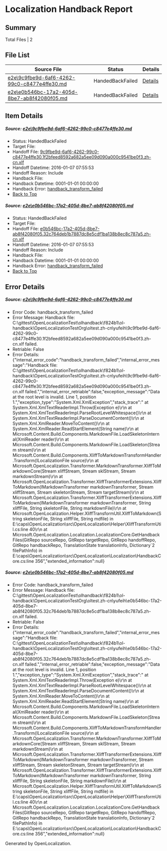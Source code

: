 # <a name='report-top'></a> Localization Handback Report

## Summary
 Total Files | 2

## File List
 Source File | Status | Details 
 ----------- | ------ | ------- 
 [e2e\9c9fbe9d-6af6-4262-99c0-c8477e4ffe30.md](https://github.com/OpenLocalizationTest/oltest/blob/d4c75478f9af1f7d466c596bb66dfddd06d22a4d/e2e/9c9fbe9d-6af6-4262-99c0-c8477e4ffe30.md) | HandedBackFailed | [Details](#e120a5ddd640c2700e52d6c06381b3b5716576751)
 [e2e\e0b546bc-17a2-405d-8be7-ab8f42080f05.md](https://github.com/OpenLocalizationTest/oltest/blob/d4c75478f9af1f7d466c596bb66dfddd06d22a4d/e2e/e0b546bc-17a2-405d-8be7-ab8f42080f05.md) | HandedBackFailed | [Details](#1916f2cbff0c8eb82674fbd29825c24c8ad77f5f2)

## Item Details
##### <a name='e120a5ddd640c2700e52d6c06381b3b5716576751'></a> Source: [e2e\9c9fbe9d-6af6-4262-99c0-c8477e4ffe30.md](https://github.com/OpenLocalizationTest/oltest/blob/d4c75478f9af1f7d466c596bb66dfddd06d22a4d/e2e/9c9fbe9d-6af6-4262-99c0-c8477e4ffe30.md)
* Status: HandedBackFailed
* Target File: 
* Handoff File: [9c9fbe9d-6af6-4262-99c0-c8477e4ffe30.1f2bfeed8592a682a5ee09d090a000c9541be0f3.zh-cn.xlf](https://github.com/OpenLocalizationTestOrg/olhandoff/blob/00889f019f3b159da8f83b22fd226c19849c8d42/ol-handoff/OpenLocalizationTestOrg/oltest.zh-cn/yufeih/9c9fbe9d-6af6-4262-99c0-c8477e4ffe30.1f2bfeed8592a682a5ee09d090a000c9541be0f3.zh-cn.xlf)
* Handoff Datetime: 2016-01-07 07:55:53
* Handoff Reason: Include
* Handback File: 
* Handback Datetime: 0001-01-01 00:00:00
* Handback Error: [handback_transform_failed](#e120a5ddd640c2700e52d6c06381b3b5716576751handback_transform_failed)
* [Back to Top](#report-top)

##### <a name='1916f2cbff0c8eb82674fbd29825c24c8ad77f5f2'></a> Source: [e2e\e0b546bc-17a2-405d-8be7-ab8f42080f05.md](https://github.com/OpenLocalizationTest/oltest/blob/d4c75478f9af1f7d466c596bb66dfddd06d22a4d/e2e/e0b546bc-17a2-405d-8be7-ab8f42080f05.md)
* Status: HandedBackFailed
* Target File: 
* Handoff File: [e0b546bc-17a2-405d-8be7-ab8f42080f05.32c764deb1b7887dc8e5cdf1ba138b8ec8c787a5.zh-cn.xlf](https://github.com/OpenLocalizationTestOrg/olhandoff/blob/00889f019f3b159da8f83b22fd226c19849c8d42/ol-handoff/OpenLocalizationTestOrg/oltest.zh-cn/yufeih/e0b546bc-17a2-405d-8be7-ab8f42080f05.32c764deb1b7887dc8e5cdf1ba138b8ec8c787a5.zh-cn.xlf)
* Handoff Datetime: 2016-01-07 07:55:53
* Handoff Reason: Include
* Handback File: 
* Handback Datetime: 0001-01-01 00:00:00
* Handback Error: [handback_transform_failed](#1916f2cbff0c8eb82674fbd29825c24c8ad77f5f2handback_transform_failed)
* [Back to Top](#report-top)


## Error Details
##### <a name='e120a5ddd640c2700e52d6c06381b3b5716576751handback_transform_failed'></a> Source: [e2e\9c9fbe9d-6af6-4262-99c0-c8477e4ffe30.md](#e120a5ddd640c2700e52d6c06381b3b5716576751)
* Error Code: handback_transform_failed
* Error Message: Handback file: C:\gittest\OpenLocalizationTest\olhandback\f824b1\ol-handback\OpenLocalizationTestOrg\oltest.zh-cn\yufeih\9c9fbe9d-6af6-4262-99c0-c8477e4ffe30.1f2bfeed8592a682a5ee09d090a000c9541be0f3.zh-cn.xlf failed.
* Retriable: False
* Error Details: {"internal_error_code":"handback_transform_failed","internal_error_message":"Handback file: C:\\gittest\\OpenLocalizationTest\\olhandback\\f824b1\\ol-handback\\OpenLocalizationTestOrg\\oltest.zh-cn\\yufeih\\9c9fbe9d-6af6-4262-99c0-c8477e4ffe30.1f2bfeed8592a682a5ee09d090a000c9541be0f3.zh-cn.xlf failed.","internal_error_retriable":false,"exception_message":"Data at the root level is invalid. Line 1, position 1.","exception_type":"System.Xml.XmlException","stack_trace":"   at System.Xml.XmlTextReaderImpl.Throw(Exception e)\r\n   at System.Xml.XmlTextReaderImpl.ParseRootLevelWhitespace()\r\n   at System.Xml.XmlTextReaderImpl.ParseDocumentContent()\r\n   at System.Xml.XmlReader.MoveToContent()\r\n   at System.Xml.XmlReader.ReadStartElement(String name)\r\n   at Microsoft.Content.Build.Components.MarkdownFile.LoadSkeletonInternal(XmlReader reader)\r\n   at Microsoft.Content.Build.Components.MarkdownFile.LoadSkeleton(Stream stream)\r\n   at Microsoft.Content.Build.Components.XliffToMarkdownTransformHandler.Transform(ILocalizationFile source)\r\n   at Microsoft.OpenLocalization.Transformer.MarkdownTransformer.XliffToMarkdownCore(Stream xliffStream, Stream sklStream, Stream markdownStream)\r\n   at Microsoft.OpenLocalization.Transformer.XliffTransformerExtensions.XliffToMarkdown(IMarkdownTransformer markdownTransformer, Stream xliffStream, Stream skeletonStream, Stream targetStream)\r\n   at Microsoft.OpenLocalization.Transformer.XliffTransformerExtensions.XliffToMarkdown(IMarkdownTransformer markdownTransformer, String xliffFile, String skeletonFile, String markdownFile)\r\n   at Microsoft.OpenLocalization.Helper.XliffTransformUtil.XliffToMarkdown(String skeletonFile, String xliffFile, String mdfile) in E:\\caps\\OpenLocalization\\src\\OpenLocalization\\Helper\\XliffTransformUtil.cs:line 40\r\n   at Microsoft.OpenLocalization.Localization.LocalizationCore.GetHandbackFiles(GitRepo sourceRepo, GitRepo targetRepo, GitRepo handoffRepo, GitRepo handbackRepo, TranslationState translationInfo, Dictionary`2 filePathInfo) in E:\\caps\\OpenLocalization\\src\\OpenLocalization\\Localization\\HandbackCore.cs:line 356","extended_information":null}

##### <a name='1916f2cbff0c8eb82674fbd29825c24c8ad77f5f2handback_transform_failed'></a> Source: [e2e\e0b546bc-17a2-405d-8be7-ab8f42080f05.md](#1916f2cbff0c8eb82674fbd29825c24c8ad77f5f2)
* Error Code: handback_transform_failed
* Error Message: Handback file: C:\gittest\OpenLocalizationTest\olhandback\f824b1\ol-handback\OpenLocalizationTestOrg\oltest.zh-cn\yufeih\e0b546bc-17a2-405d-8be7-ab8f42080f05.32c764deb1b7887dc8e5cdf1ba138b8ec8c787a5.zh-cn.xlf failed.
* Retriable: False
* Error Details: {"internal_error_code":"handback_transform_failed","internal_error_message":"Handback file: C:\\gittest\\OpenLocalizationTest\\olhandback\\f824b1\\ol-handback\\OpenLocalizationTestOrg\\oltest.zh-cn\\yufeih\\e0b546bc-17a2-405d-8be7-ab8f42080f05.32c764deb1b7887dc8e5cdf1ba138b8ec8c787a5.zh-cn.xlf failed.","internal_error_retriable":false,"exception_message":"Data at the root level is invalid. Line 1, position 1.","exception_type":"System.Xml.XmlException","stack_trace":"   at System.Xml.XmlTextReaderImpl.Throw(Exception e)\r\n   at System.Xml.XmlTextReaderImpl.ParseRootLevelWhitespace()\r\n   at System.Xml.XmlTextReaderImpl.ParseDocumentContent()\r\n   at System.Xml.XmlReader.MoveToContent()\r\n   at System.Xml.XmlReader.ReadStartElement(String name)\r\n   at Microsoft.Content.Build.Components.MarkdownFile.LoadSkeletonInternal(XmlReader reader)\r\n   at Microsoft.Content.Build.Components.MarkdownFile.LoadSkeleton(Stream stream)\r\n   at Microsoft.Content.Build.Components.XliffToMarkdownTransformHandler.Transform(ILocalizationFile source)\r\n   at Microsoft.OpenLocalization.Transformer.MarkdownTransformer.XliffToMarkdownCore(Stream xliffStream, Stream sklStream, Stream markdownStream)\r\n   at Microsoft.OpenLocalization.Transformer.XliffTransformerExtensions.XliffToMarkdown(IMarkdownTransformer markdownTransformer, Stream xliffStream, Stream skeletonStream, Stream targetStream)\r\n   at Microsoft.OpenLocalization.Transformer.XliffTransformerExtensions.XliffToMarkdown(IMarkdownTransformer markdownTransformer, String xliffFile, String skeletonFile, String markdownFile)\r\n   at Microsoft.OpenLocalization.Helper.XliffTransformUtil.XliffToMarkdown(String skeletonFile, String xliffFile, String mdfile) in E:\\caps\\OpenLocalization\\src\\OpenLocalization\\Helper\\XliffTransformUtil.cs:line 40\r\n   at Microsoft.OpenLocalization.Localization.LocalizationCore.GetHandbackFiles(GitRepo sourceRepo, GitRepo targetRepo, GitRepo handoffRepo, GitRepo handbackRepo, TranslationState translationInfo, Dictionary`2 filePathInfo) in E:\\caps\\OpenLocalization\\src\\OpenLocalization\\Localization\\HandbackCore.cs:line 356","extended_information":null}


Generated by OpenLocalization.

